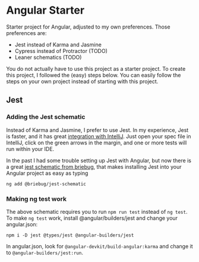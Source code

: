 # Angular Starter

Starter project for Angular, adjusted to my own preferences. Those preferences are:

- Jest instead of Karma and Jasmine
- Cypress instead of Protractor (TODO)
- Leaner schematics (TODO)

You do not actually have to use this project as a starter project. To create this project, I followed the (easy)
steps below. You can easily follow the steps on your own project instead of starting with this project.

## Jest

### Adding the Jest schematic

Instead of Karma and Jasmine, I prefer to use Jest. In my experience, Jest is faster, and it has great [integration
with IntelliJ](https://www.jetbrains.com/help/idea/running-unit-tests-on-jest.html). Just open your spec file in
IntelliJ, click on the green arrows in the margin, and one or more tests will run within your IDE.

In the past I had some trouble setting up Jest with Angular, but now there is a great [jest schematic from 
briebug](https://github.com/briebug/jest-schematic), that makes installing Jest into your Angular project as easy
as typing

```shell script
ng add @briebug/jest-schematic
```

### Making ng test work

The above schematic requires you to run `npm run test` instead of `ng test`. To make `ng test` work, install
@angular/builders/jest and change your angular.json:

```shell script
npm i -D jest @types/jest @angular-builders/jest
```

In angular.json, look for `@angular-devkit/build-angular:karma` and change it to `@angular-builders/jest:run`.
